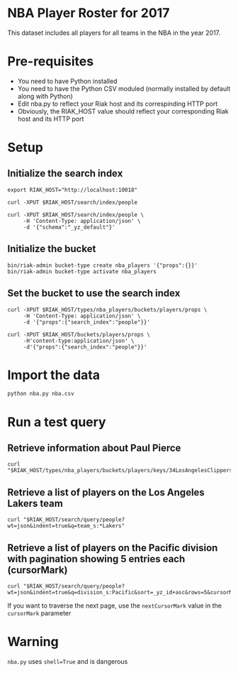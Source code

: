 # NBA Player Roster for 2017

This dataset includes all players for all teams in the NBA in the year 2017. 

# Pre-requisites

- You need to have Python installed
- You need to have the Python CSV moduled (normally installed by default along with Python)
- Edit nba.py to reflect your Riak host and its correspinding HTTP port
- Obviously, the RIAK_HOST value should reflect your corresponding Riak host and its HTTP port

# Setup

## Initialize the search index
```
export RIAK_HOST="http://localhost:10018"

curl -XPUT $RIAK_HOST/search/index/people

curl -XPUT $RIAK_HOST/search/index/people \
     -H 'Content-Type: application/json' \
     -d '{"schema":"_yz_default"}'
```

## Initialize the bucket
```
bin/riak-admin bucket-type create nba_players '{"props":{}}'
bin/riak-admin bucket-type activate nba_players
```

## Set the bucket to use the search index
```
curl -XPUT $RIAK_HOST/types/nba_players/buckets/players/props \
     -H 'Content-Type: application/json' \
     -d '{"props":{"search_index":"people"}}'

curl -XPUT $RIAK_HOST/buckets/players/props \
     -H'content-type:application/json' \
     -d'{"props":{"search_index":"people"}}'
```

# Import the data

```
python nba.py nba.csv
```

# Run a test query

## Retrieve information about Paul Pierce 

```
curl "$RIAK_HOST/types/nba_players/buckets/players/keys/34LosAngelesClippers"
```

## Retrieve a list of players on the Los Angeles Lakers team

```
curl "$RIAK_HOST/search/query/people?wt=json&indent=true&q=team_s:*Lakers"
```

## Retrieve a list of players on the Pacific division with pagination showing 5 entries each (cursorMark)

```
curl "$RIAK_HOST/search/query/people?wt=json&indent=true&q=division_s:Pacific&sort=_yz_id+asc&rows=5&cursorMark=*"
```

If you want to traverse the next page, use the `nextCursorMark` value in the `cursorMark` parameter

# Warning

`nba.py` uses `shell=True` and is dangerous
